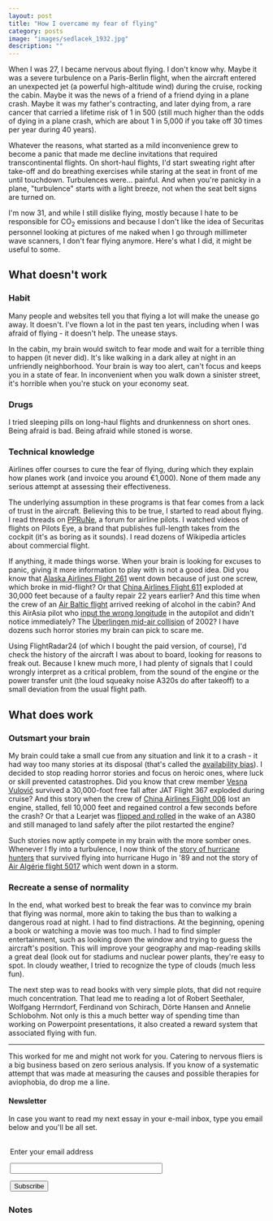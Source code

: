 ```yaml
---
layout: post
title: "How I overcame my fear of flying"
category: posts
image: "images/sedlacek_1932.jpg"
description: ""
---
```


When I was 27, I became nervous about flying. I don't know why. Maybe it was a severe turbulence on a Paris-Berlin flight, when the aircraft entered an unexpected jet (a powerful high-altitude wind) during the cruise, rocking the cabin. Maybe it was the news of a friend of a friend dying in a plane crash. Maybe it was my father's contracting, and later dying from, a rare cancer that carried a lifetime risk of 1 in 500 (still much higher than the odds of dying in a plane crash, which are about 1 in 5,000 if you take off 30 times per year during 40 years).

Whatever the reasons, what started as a mild inconvenience grew to become a panic that made me decline invitations that required transcontinental flights. On short-haul flights, I'd start sweating right after take-off and do breathing exercises while staring at the seat in front of me until touchdown. Turbulences were... painful. And when you're panicky in a plane, "turbulence" starts with a light breeze, not when the seat belt signs are turned on.

I'm now 31, and while I still dislike flying, mostly because I hate to be responsible for CO<sub>2</sub> emissions and because I don't like the idea of Securitas personnel looking at pictures of me naked when I go through millimeter wave scanners, I don't fear flying anymore. Here's what I did, it might be useful to some.

## What doesn't work

### Habit

Many people and websites tell you that flying a lot will make the unease go away. It doesn't. I've flown a lot in the past ten years, including when I was afraid of flying - it doesn't help. The unease stays. 

In the cabin, my brain would switch to fear mode and wait for a terrible thing to happen (it never did). It's like walking in a dark alley at night in an unfriendly neighborhood. Your brain is way too alert, can't focus and keeps you in a state of fear. In inconvenient when you walk down a sinister street, it's horrible when you're stuck on your economy seat.

### Drugs

I tried sleeping pills on long-haul flights and drunkenness on short ones. Being afraid is bad. Being afraid while stoned is worse.

### Technical knowledge

Airlines offer courses to cure the fear of flying, during which they explain how planes work (and invoice you around €1,000). None of them made any serious attempt at assessing their effectiveness. 

The underlying assumption in these programs is that fear comes from a lack of trust in the aircraft. Believing this to be true, I started to read about flying. I read threads on [PPRuNe](http://www.pprune.org/), a forum for airline pilots. I watched videos of flights on Pilots Eye, a brand that publishes full-length takes from the cockpit (it's as boring as it sounds). I read dozens of Wikipedia articles about commercial flight.

If anything, it made things worse. When your brain is looking for excuses to panic, giving it more information to play with is not a good idea. Did you know that [Alaska Airlines Flight 261](https://en.wikipedia.org/wiki/Alaska_Airlines_Flight_261) went down because of just one screw, which broke in mid-flight? Or that [China Airlines Flight 611](https://en.wikipedia.org/wiki/China_Airlines_Flight_611) exploded at 30,000 feet because of a faulty repair 22 years earlier? And this time when the crew of an [Air Baltic flight](https://www.theguardian.com/world/2015/aug/18/drunken-airbaltic-crew-included-co-pilot-at-seven-times-legal-alcohol-limit) arrived reeking of alcohol in the cabin? And this AirAsia pilot who [input the wrong longitude](http://abcnews.go.com/International/airasia-flight-traveled-wrong-direction-captain-entered-bad/story?id=41928804) in the autopilot and didn't notice immediately? The [Überlingen mid-air collision](https://en.wikipedia.org/wiki/%C3%9Cberlingen_mid-air_collision) of 2002? I have dozens such horror stories my brain can pick to scare me.

Using FlightRadar24 (of which I bought the paid version, of course), I'd check the history of the aircraft I was about to board, looking for reasons to freak out. Because I knew much more, I had plenty of signals that I could wrongly interpret as a critical problem, from the sound of the engine or the power transfer unit (the loud squeaky noise A320s do after takeoff) to a small deviation from the usual flight path.

## What does work

### Outsmart your brain

My brain could take a small cue from any situation and link it to a crash - it had way too many stories at its disposal (that's called the [availability bias](https://en.wikipedia.org/wiki/Availability_heuristic)). I decided to stop reading horror stories and focus on heroic ones, where luck or skill prevented catastrophes. Did you know that crew member [Vesna Vulović](https://en.wikipedia.org/wiki/Vesna_Vulovi%C4%87) survived a 30,000-foot free fall after JAT Flight 367 exploded during cruise? And this story when the crew of [China Airlines Flight 006](https://en.wikipedia.org/wiki/China_Airlines_Flight_006) lost an engine, stalled, fell 10,000 feet and regained control a few seconds before the crash? Or that a Learjet was [flipped and rolled](https://www.9news.com.au/world/2017/04/20/08/33/a380-wake-turbulence-flipped-and-rolled-learjet-mid-flight) in the wake of an A380 and still managed to land safely after the pilot restarted the engine?

Such stories now aptly compete in my brain with the more somber ones. Whenever I fly into a turbulence, I now think of the [story of hurricane hunters](www.wunderground.com/education/hugo1.asp) that survived flying into hurricane Hugo in '89 and not the story of [Air Algérie flight 5017](https://en.wikipedia.org/wiki/Air_Alg%C3%A9rie_Flight_5017) which went down in a storm.

### Recreate a sense of normality

In the end, what worked best to break the fear was to convince my brain that flying was normal, more akin to taking the bus than to walking a dangerous road at night. I had to find distractions. At the beginning, opening a book or watching a movie was too much. I had to find simpler entertainment, such as looking down the window and trying to guess the aircraft's position. This will improve your geography and map-reading skills a great deal (look out for stadiums and nuclear power plants, they're easy to spot. In cloudy weather, I tried to recognize the type of clouds (much less fun).

The next step was to read books with very simple plots, that did not require much concentration. That lead me to reading a lot of Robert Seethaler, Wolfgang Herrndorf, Ferdinand von Schirach, Dörte Hansen and Annelie Schlobohm. Not only is this a much better way of spending time than working on Powerpoint presentations, it also created a reward system that associated flying with fun.

***

This worked for me and might not work for you. Catering to nervous fliers is a big business based on zero serious analysis. If you know of a systematic attempt that was made at measuring the causes and possible therapies for aviophobia, do drop me a line.
	

<h4>Newsletter</h4>
<p>In case you want to read my next essay in your e-mail inbox, type you email below and you'll be all set.</p>
<form style="padding:3px;" action="https://tinyletter.com/nkb" method="post" target="popupwindow" onsubmit="window.open('https://tinyletter.com/nkb', 'popupwindow', 'scrollbars=yes,width=800,height=600');return true"><p><label for="tlemail">Enter your email address</label></p><p><input type="text" style="width:300px" name="email" id="tlemail" /></p><input type="hidden" value="1" name="embed"/><input type="submit" value="Subscribe" /></form>


 <a name='notes' ></a>

### Notes 

